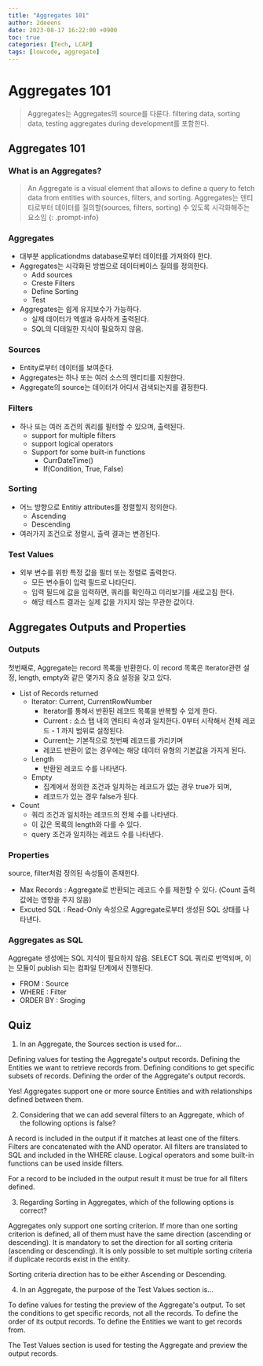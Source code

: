 ```yaml
---
title: "Aggregates 101"
author: 2deeens
date: 2023-08-17 16:22:00 +0900
toc: true
categories: [Tech, LCAP]
tags: [lowcode, aggregate]
---
```


# Aggregates 101
> Aggregates는 Aggregates의 source를 다룬다.
> filtering data, sorting data, testing aggregates during development를 포함한다.

## Aggregates 101

### What is an Aggregates?
> An Aggregate is a visual element that allows to define a query to fetch data from entities with sources, filters, and sorting.
> Aggregates는 덴티티로부터 데이터를 질의할(sources, filters, sorting) 수 있도록 시각화해주는 요소임
{: .prompt-info}

### Aggregates
- 대부분 applicationdms database로부터 데이터를 가져와야 한다.
- Aggregates는 시각화된 방법으로 데이터베이스 질의를 정의한다.
  * Add sources
  * Creste Filters
  * Define Sorting
  * Test
- Aggregates는 쉽게 유지보수가 가능하다.
  * 실제 데이터가 엑셀과 유사하게 출력된다.
  * SQL의 디테일한 지식이 필요하지 않음.

### Sources
- Entity로부터 데이터를 보여준다.
- Aggregates는 하나 또는 여러 소스의 엔티티를 지원한다.
- Aggregate의 source는 데이터가 어디서 검색되는지를 결정한다.

### Filters
- 하나 또는 여러 조건의 쿼리를 필터할 수 있으며, 출력된다.
  * support for multiple filters
  * support logical operators
  * Support for some built-in functions
    + CurrDateTime()
    + If(Condition, True, False)

### Sorting
- 어느 방향으로 Entitiy attributes를 정렬할지 정의한다.
  * Ascending
  * Descending
- 여러가지 조건으로 정렬시, 출력 결과는 변경된다.

### Test Values
- 외부 변수를 위한 특정 값을 필터 또는 정렬로 출력한다.
  * 모든 변수들이 입력 필드로 나타단다.
  * 입력 필드에 값을 입력하면, 쿼리를 확인하고 미리보기를 새로고침 한다.
  * 해당 테스트 결과는 실제 값을 가지지 않는 무관한 값이다.

## Aggregates Outputs and Properties

### Outputs
첫번째로, Aggregate는 record 목록을 반환한다.
이 record 목록은 Iterator관련 설정, length, empty와 같은 몇가지 중요 설정을 갖고 있다.

- List of Records returned
  * Iterator: Current, CurrentRowNumber
    + Iterator를 통해서 반환된 레코드 목록을 반복할 수 있게 한다.
    + Current : 소스 탭 내의 엔티티 속성과 일치한다. 0부터 시작해서 전체 레코드 - 1 까지 범위로 설정된다.
    + Current는 기본적으로 첫번째 레코드를 가리키며
    + 레코드 반환이 없는 경우에는 해당 데이터 유형의 기본값을 가지게 된다.
  * Length
    + 반환된 레코드 수를 나타낸다.
  * Empty
    + 집계에서 정의한 조건과 일치하는 레코드가 없는 경우 true가 되며,
    + 레코드가 있는 경우 false가 된다.
- Count
  * 쿼리 조건과 일치하는 레코드의 전체 수를 나타낸다.
  * 이 값은 목록의 length와 다를 수 있다.
  * query 조건과 일치하는 레코드 수를 나타낸다.


### Properties
source, filter처럼 정의된 속성들이 존재한다.
- Max Records : Aggregate로 반환되는 레코드 수를 제한할 수 있다. (Count 출력 값에는 영향을 주지 않음)
- Excuted SQL : Read-Only 속성으로 Aggregate로부터 생성된 SQL 상태를 나타낸다.

### Aggregates as SQL
Aggregate 생성에는 SQL 지식이 필요하지 않음.
SELECT SQL 쿼리로 번역되며, 이는 모듈이 publish 되는 컴파일 단계에서 진행된다.
* FROM : Source
* WHERE : Filter
* ORDER BY : Sroging

## Quiz
1. In an Aggregate, the Sources section is used for...

Defining values for testing the Aggregate's output records.
Defining the Entities we want to retrieve records from.
Defining conditions to get specific subsets of records.
Defining the order of the Aggregate's output records.

Yes! Aggregates support one or more source Entities and with relationships defined between them.

2. Considering that we can add several filters to an Aggregate, which of the following options is false?

A record is included in the output if it matches at least one of the filters.
Filters are concatenated with the AND operator.
All filters are translated to SQL and included in the WHERE clause.
Logical operators and some built-in functions can be used inside filters.

For a record to be included in the output result it must be true for all filters defined.

3. Regarding Sorting in Aggregates, which of the following options is correct?

Aggregates only support one sorting criterion.
If more than one sorting criterion is defined, all of them must have the same direction (ascending or descending).
It is mandatory to set the direction for all sorting criteria (ascending or descending).
It is only possible to set multiple sorting criteria if duplicate records exist in the entity.

Sorting criteria direction has to be either Ascending or Descending.

4. In an Aggregate, the purpose of the Test Values section is…

To define values for testing the preview of the Aggregate's output.
To set the conditions to get specific records, not all the records.
To define the order of its output records.
To define the Entities we want to get records from.

The Test Values section is used for testing the Aggregate and preview the output records.
